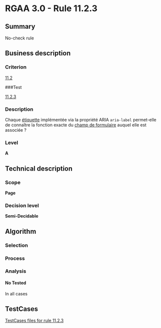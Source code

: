 # RGAA 3.0 -  Rule 11.2.3

## Summary

No-check rule

## Business description

### Criterion

[11.2](http://disic.github.io/rgaa_referentiel_en/RGAA3.0_Criteria_English_version_v1.html#crit-11-2)

###Test

[11.2.3](http://disic.github.io/rgaa_referentiel_en/RGAA3.0_Criteria_English_version_v1.html#test-11-2-3)

### Description

Chaque <a href="http://references.modernisation.gouv.fr/referentiel-technique-0#mEtiquette">&eacute;tiquette</a> impl&eacute;ment&eacute;e via la propri&eacute;t&eacute; ARIA `aria-label` permet-elle de conna&icirc;tre la fonction exacte du <a href="http://references.modernisation.gouv.fr/referentiel-technique-0#mChpSaisie">champ de formulaire</a> auquel elle est associ&eacute;e ?

### Level

**A**

## Technical description

### Scope

**Page**

### Decision level


**Semi-Decidable**

## Algorithm

### Selection

### Process

### Analysis

#### No Tested 

In all cases



##  TestCases 

[TestCases files for rule 11.2.3](https://github.com/Asqatasun/Asqatasun/tree/master/rules/rules-rgaa3.0/src/test/resources/testcases/rgaa30/Rgaa30Rule110203/) 


